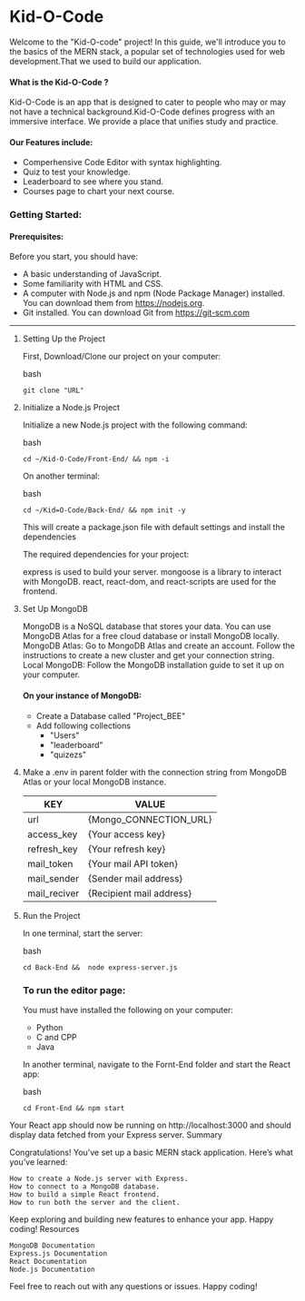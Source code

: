 # Kid-O-Code

Welcome to the "Kid-O-code" project! In this guide, we'll introduce you to the basics of the MERN stack, a popular set of technologies used for web development.That we used to build our application.

#### What is the Kid-O-Code ?

Kid-O-Code is an app that is designed to cater to people who may or may not have a technical background.Kid-O-Code defines progress with an immersive interface. We provide a place that unifies study and practice.

#### Our Features include:
- Comperhensive Code Editor with syntax highlighting.
- Quiz to test your knowledge.
- Leaderboard to see where you stand.
- Courses page to chart your next course. 


### Getting Started:
#### Prerequisites:
Before you start, you should have:

-    A basic understanding of JavaScript.
-    Some familiarity with HTML and CSS.
-    A computer with Node.js and npm (Node Package Manager) installed. You can download them from https://nodejs.org.
-    Git installed. You can download Git from https://git-scm.com

--------- 

1. Setting Up the Project

    First, Download/Clone our project on your computer:

    bash

    ``` git clone "URL" ``` 

2. Initialize a Node.js Project

    Initialize a new Node.js project with the following command:

    bash

    ```cd ~/Kid-O-Code/Front-End/ && npm -i ```

    On another terminal:

    bash

    ```cd ~/Kid=O-Code/Back-End/ && npm init -y```

    This will create a package.json file with default settings and install the dependencies

    The required dependencies for your project:

    express is used to build your server.
    mongoose is a library to interact with MongoDB.
    react, react-dom, and react-scripts are used for the frontend.

3. Set Up MongoDB

    MongoDB is a NoSQL database that stores your data. You can use MongoDB Atlas for a free cloud database or install MongoDB locally.
    MongoDB Atlas: Go to MongoDB Atlas and create an account. Follow the instructions to create a new cluster and get your connection string.
    Local MongoDB: Follow the MongoDB installation guide to set it up on your computer.

    #### On your instance of MongoDB:
    - Create a Database called "Project_BEE"
    - Add following collections
        - "Users"
        - "leaderboard"
        - "quizezs"

4. Make a .env in parent folder with the connection string from MongoDB Atlas or your local MongoDB instance.

    | KEY | VALUE |
    | ------------ | ----------------- |
    | url          | {Mongo_CONNECTION_URL} |
    | access_key   | {Your access key} |
    | refresh_key  | {Your refresh key} |
    | mail_token   | {Your mail API token} |
    | mail_sender  | {Sender mail address} |
    | mail_reciver | {Recipient mail address} |

5. Run the Project

    In one terminal, start the server:

    bash

    ``` cd Back-End &&  node express-server.js ```

    ### To run the editor page:
    You must have installed the following on your computer:
    - Python
    - C and CPP
    - Java

    In another terminal, navigate to the Fornt-End folder and start the React app:

    bash

    ``` cd Front-End && npm start ```

Your React app should now be running on http://localhost:3000 and should display data fetched from your Express server.
Summary

Congratulations! You've set up a basic MERN stack application. Here’s what you’ve learned:

    How to create a Node.js server with Express.
    How to connect to a MongoDB database.
    How to build a simple React frontend.
    How to run both the server and the client.

Keep exploring and building new features to enhance your app. Happy coding!
Resources

    MongoDB Documentation
    Express.js Documentation
    React Documentation
    Node.js Documentation

Feel free to reach out with any questions or issues. Happy coding!